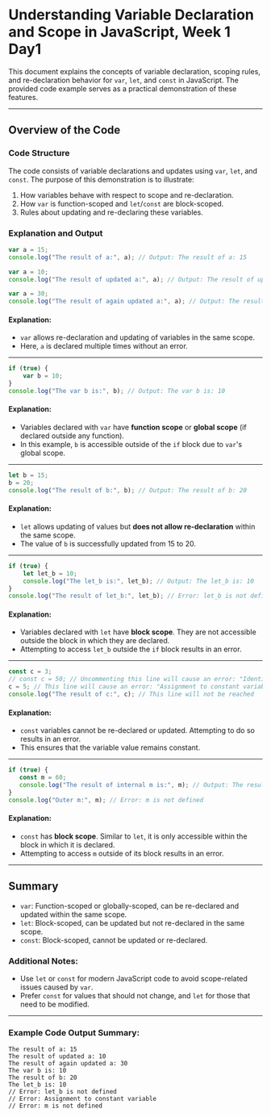 
# Understanding Variable Declaration and Scope in JavaScript, Week 1 Day1

This document explains the concepts of variable declaration, scoping rules, and re-declaration behavior for `var`, `let`, and `const` in JavaScript. The provided code example serves as a practical demonstration of these features.

---

## Overview of the Code

### Code Structure
The code consists of variable declarations and updates using `var`, `let`, and `const`. The purpose of this demonstration is to illustrate:

1. How variables behave with respect to scope and re-declaration.
2. How `var` is function-scoped and `let`/`const` are block-scoped.
3. Rules about updating and re-declaring these variables.

### Explanation and Output

```javascript
var a = 15;
console.log("The result of a:", a); // Output: The result of a: 15

var a = 10;
console.log("The result of updated a:", a); // Output: The result of updated a: 10

var a = 30;
console.log("The result of again updated a:", a); // Output: The result of again updated a: 30
```

#### Explanation:
- `var` allows re-declaration and updating of variables in the same scope.
- Here, `a` is declared multiple times without an error.

---

```javascript
if (true) {
    var b = 10;
}
console.log("The var b is:", b); // Output: The var b is: 10
```

#### Explanation:
- Variables declared with `var` have **function scope** or **global scope** (if declared outside any function).
- In this example, `b` is accessible outside of the `if` block due to `var`'s global scope.

---

```javascript
let b = 15;
b = 20;
console.log("The result of b:", b); // Output: The result of b: 20
```

#### Explanation:
- `let` allows updating of values but **does not allow re-declaration** within the same scope.
- The value of `b` is successfully updated from 15 to 20.

---

```javascript
if (true) {
    let let_b = 10;
    console.log("The let_b is:", let_b); // Output: The let_b is: 10
}
console.log("The result of let_b:", let_b); // Error: let_b is not defined
```

#### Explanation:
- Variables declared with `let` have **block scope**. They are not accessible outside the block in which they are declared.
- Attempting to access `let_b` outside the `if` block results in an error.

---

```javascript
const c = 3;
// const c = 50; // Uncommenting this line will cause an error: "Identifier 'c' has already been declared"
c = 5; // This line will cause an error: "Assignment to constant variable"
console.log("The result of c:", c); // This line will not be reached
```

#### Explanation:
- `const` variables cannot be re-declared or updated. Attempting to do so results in an error.
- This ensures that the variable value remains constant.

---

```javascript
if (true) {
   const m = 60;
   console.log("The result of internal m is:", m); // Output: The result of internal m is: 60
}
console.log("Outer m:", m); // Error: m is not defined
```

#### Explanation:
- `const` has **block scope**. Similar to `let`, it is only accessible within the block in which it is declared.
- Attempting to access `m` outside of its block results in an error.

---

## Summary

- `var`: Function-scoped or globally-scoped, can be re-declared and updated within the same scope.
- `let`: Block-scoped, can be updated but not re-declared in the same scope.
- `const`: Block-scoped, cannot be updated or re-declared.

### Additional Notes:
- Use `let` or `const` for modern JavaScript code to avoid scope-related issues caused by `var`.
- Prefer `const` for values that should not change, and `let` for those that need to be modified.

--- 

### Example Code Output Summary:

```
The result of a: 15
The result of updated a: 10
The result of again updated a: 30
The var b is: 10
The result of b: 20
The let_b is: 10
// Error: let_b is not defined
// Error: Assignment to constant variable
// Error: m is not defined
```
